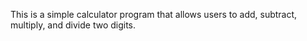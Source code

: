 This is a simple calculator program that allows users to add, subtract, multiply, and divide two digits. 